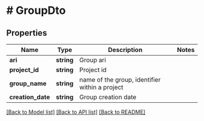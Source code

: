 # # GroupDto

## Properties

| Name              | Type       | Description                                    | Notes |
| ----------------- | ---------- | ---------------------------------------------- | ----- |
| **ari**           | **string** | Group ari                                      |
| **project_id**    | **string** | Project id                                     |
| **group_name**    | **string** | name of the group, identifier within a project |
| **creation_date** | **string** | Group creation date                            |

[[Back to Model list]](../../README.md#models) [[Back to API list]](../../README.md#endpoints) [[Back to README]](../../README.md)

